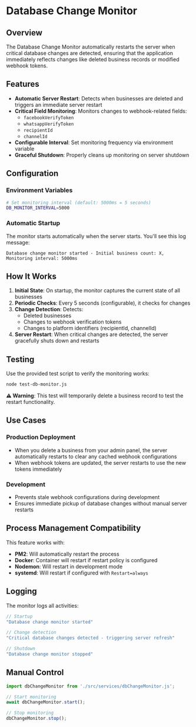 # Database Change Monitor

## Overview

The Database Change Monitor automatically restarts the server when critical database changes are detected, ensuring that the application immediately reflects changes like deleted business records or modified webhook tokens.

## Features

- **Automatic Server Restart**: Detects when businesses are deleted and triggers an immediate server restart
- **Critical Field Monitoring**: Monitors changes to webhook-related fields:
  - `facebookVerifyToken`
  - `whatsappVerifyToken` 
  - `recipientId`
  - `channelId`
- **Configurable Interval**: Set monitoring frequency via environment variable
- **Graceful Shutdown**: Properly cleans up monitoring on server shutdown

## Configuration

### Environment Variables

```bash
# Set monitoring interval (default: 5000ms = 5 seconds)
DB_MONITOR_INTERVAL=5000
```

### Automatic Startup

The monitor starts automatically when the server starts. You'll see this log message:

```
Database change monitor started - Initial business count: X, Monitoring interval: 5000ms
```

## How It Works

1. **Initial State**: On startup, the monitor captures the current state of all businesses
2. **Periodic Checks**: Every 5 seconds (configurable), it checks for changes
3. **Change Detection**: Detects:
   - Deleted businesses
   - Changes to webhook verification tokens
   - Changes to platform identifiers (recipientId, channelId)
4. **Server Restart**: When critical changes are detected, the server gracefully shuts down and restarts

## Testing

Use the provided test script to verify the monitoring works:

```bash
node test-db-monitor.js
```

**⚠️ Warning**: This test will temporarily delete a business record to test the restart functionality.

## Use Cases

### Production Deployment
- When you delete a business from your admin panel, the server automatically restarts to clear any cached webhook configurations
- When webhook tokens are updated, the server restarts to use the new tokens immediately

### Development
- Prevents stale webhook configurations during development
- Ensures immediate pickup of database changes without manual server restarts

## Process Management Compatibility

This feature works with:
- **PM2**: Will automatically restart the process
- **Docker**: Container will restart if restart policy is configured
- **Nodemon**: Will restart in development mode
- **systemd**: Will restart if configured with `Restart=always`

## Logging

The monitor logs all activities:

```javascript
// Startup
"Database change monitor started"

// Change detection
"Critical database changes detected - triggering server refresh"

// Shutdown
"Database change monitor stopped"
```

## Manual Control

```javascript
import dbChangeMonitor from './src/services/dbChangeMonitor.js';

// Start monitoring
await dbChangeMonitor.start();

// Stop monitoring
dbChangeMonitor.stop();
```
